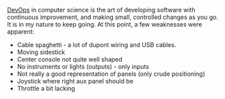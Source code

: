 
[DevOps](https://en.wikipedia.org/wiki/DevOps) in computer science is the art of developing software with continuous improvement, and making small, controlled changes as you go. It is in my nature to keep going. At this point, a few weaknesses were apparent:

* Cable spaghetti - a lot of dupont wiring and USB cables.
* Moving sidestick
* Center console not quite well shaped
* No instruments or lights (outputs) - only inputs
* Not really a good representation of panels (only crude positioning)
* Joystick where right aux panel should be
* Throttle a bit lacking
